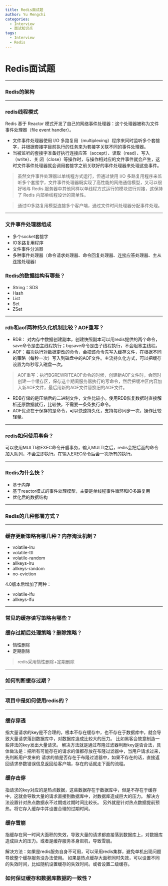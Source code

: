 ```yaml
---
title: Redis面试题
author: Yu Mengchi
categories:
  - Interview
  - 面试知识点
tags:
  - Interview
  - Redis
---
```

  
# Redis面试题

---

### Redis的架构

---

### redis线程模式

Redis 基于 Reactor 模式开发了自己的网络事件处理器：这个处理器被称为文件事件处理器（file event handler）。
- 文件事件处理器使用 I/O 多路复用（multiplexing）程序来同时监听多个套接字，并根据套接字目前执行的任务来为套接字关联不同的事件处理器。
- 当被监听的套接字准备好执行连接应答（accept）、读取（read）、写入（write）、关 闭（close）等操作时，与操作相对应的文件事件就会产生，这时文件事件处理器就会调用套接字之前关联好的事件处理器来处理这些事件。

> 虽然文件事件处理器以单线程方式运行，但通过使用 I/O 多路复用程序来监听多个套接字，文件事件处理器既实现了高性能的网络通信模型，又可以很好地与 Redis 服务器中其他同样以单线程方式运行的模块进行对接，这保持了 Redis 内部单线程设计的简单性。

> 通过IO多路复用模型连接多个客户端，通过文件时间处理器分配事件处理。

---

### 文件事件处理器组成

- 多个socket套接字
- IO多路复用程序
- 文件事件分派器
- 多种事件处理器（命令请求处理器、命令回复处理器、连接应答处理器、主从连接处理器）

### Redis的数据结构有哪些？

- String：SDS
- Hash
- List
- Set
- ZSet

---

### rdb和aof两种持久化机制比较？AOF重写？

- RDB： 对内存中数据创建副本，创建快照副本可以用redis提供的两个命令，save命令是由主线程执行；bgsave命令是由子线程执行，不会阻塞主线程。
- AOF：每次执行对数据更改的命令，会把该命令先写入缓存文件，在根据不同的策略（每秒一次）写入到磁盘中的AOF文件。主流持久化方式，可以把缓存设置为每秒写入磁盘一次。

> AOF重写：执行BGREWRITEAOF命令的时候，创建新AOF文件时，会同时创建一个缓存区，保存这个期间服务器执行的写命令，然后把缓冲区内容加入新AOF文件，最后用新的AOF文件替换旧的AOF文件。

- RDB存储的是压缩后的二进制文件，文件比较小。使用RDB恢复数据时直接解析还原数据就行，比较快，不需要一条条执行命令。
- AOF优点在于保存的是命令，可以快速持久化，支持每秒同步一次，操作比较轻量。


---

### redis如何使用事务？

可以使用MULTI和EXEC命令开启事务，输入MULTI之后，redis会把后面的命令加入队列，不会立即执行。在输入EXEC命令后会一次所有的执行。



---

### Redis为什么快？

- 基于内存
- 基于reactor模式的事件处理模型，主要是单线程事件循环和IO多路复用
- 优化后的数据结构

---

### Redis的几种部署方式？


---

### 缓存更新策略有哪几种？内存淘汰机制？

- volatile-lru
- volatile-ttl
- volatile-random
- allkeys-lru
- allkeys-random
- no-eviction

4.0版本后增加了两种：
- volatile-lfu
- allkeys-lfu

---

### 常见的缓存读写策略有哪些？



### 缓存过期后处理策略？删除策略？

- 惰性删除
- 定期删除

> redis采用惰性删除+定期删除

---

### 如何判断缓存过期？


---

### 项目中是如何使用redis的？

---

### 缓存穿透
指大量请求的key是不合理的，根本不存在缓存中，也不存在于数据库中，就会导致大量请求落到数据库中，对数据库造成比较大的压力。
比如黑客会故意制造一些非法的key发出大量请求。
解决方法就是通过布隆过滤器判断key是否合法，具体做法是：把所有可能存在的请求的值都存放在布隆过滤器中，当用户请求过来，先判断用户发来的
请求的值是否存在于布隆过滤器中，如果不存在的话，直接返回请求参数错误信息返回给客户端，存在的话就走下面的流程。


### 缓存击穿

指请求的key对应的是热点数据，这些数据存在于数据库中，但是不存在于缓存中，这就会导致大量的请求直接到数据库中，对数据库造成巨大的压力。
解决方法设置针对热点数据永不过期或过期时间比较长。
另外就是针对热点数据提前预热，将它存入缓存中并设置合理的过期时间。

### 缓存雪崩

指缓存在同一时间大面积的失效，导致大量的请求都直接落到数据库上，对数据库造成巨大的压力。或者是缓存服务本身宕机，导致雪崩。

解决方法：如果是redis服务自身不可用，可以采用redis集群，避免单机出现问题导致整个缓存服务没办法使用。
如果是热点缓存大面积同时失效，可以设置不同的失效时间，比如随机设置缓存的失效时间。或者设置二级缓存。

### 如何保证缓存和数据库数据的一致性？


